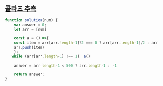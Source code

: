 ## <a href='https://school.programmers.co.kr/learn/courses/30/lessons/12943'>콜라츠 추측</a>

```javascript
function solution(num) {
    var answer = 0;
    let arr = [num]
  
    const a = () =>{
    const item = arr[arr.length-1]%2 === 0 ? arr[arr.length-1]/2 : arr[arr.length-1]*3+1 
    arr.push(item)
    }; 
   while (arr[arr.length-1] !== 1)  a()
    
    answer = arr.length-1 < 500 ? arr.length-1 : -1
 
    return answer;
}
```
